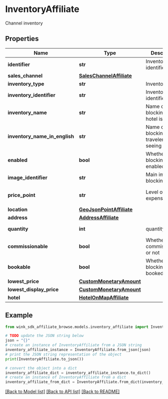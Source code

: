 # InventoryAffiliate

Channel inventory

## Properties

Name | Type | Description | Notes
------------ | ------------- | ------------- | -------------
**identifier** | **str** | Inventory identifier | 
**sales_channel** | [**SalesChannelAffiliate**](SalesChannelAffiliate.md) |  | 
**inventory_type** | **str** | Inventory type | 
**inventory_identifier** | **str** | Inventory type identifier | 
**inventory_name** | **str** | Name of blocking as hotel is seeing it | 
**inventory_name_in_english** | **str** | Name of blocking as traveler is seeing it | 
**enabled** | **bool** | Whether this blocking is enabled or not | [default to True]
**image_identifier** | **str** | Main image of blocking | 
**price_point** | **str** | Level of expensiveness. | [default to 'THREE']
**location** | [**GeoJsonPointAffiliate**](GeoJsonPointAffiliate.md) |  | 
**address** | [**AddressAffiliate**](AddressAffiliate.md) |  | 
**quantity** | **int** | quantity | [default to 0]
**commissionable** | **bool** | Whether this is commissionable or not | [default to False]
**bookable** | **bool** | Whether blocking can be booked | [default to True]
**lowest_price** | [**CustomMonetaryAmount**](CustomMonetaryAmount.md) |  | [optional] 
**lowest_display_price** | [**CustomMonetaryAmount**](CustomMonetaryAmount.md) |  | [optional] 
**hotel** | [**HotelOnMapAffiliate**](HotelOnMapAffiliate.md) |  | 

## Example

```python
from wink_sdk_affiliate_browse.models.inventory_affiliate import InventoryAffiliate

# TODO update the JSON string below
json = "{}"
# create an instance of InventoryAffiliate from a JSON string
inventory_affiliate_instance = InventoryAffiliate.from_json(json)
# print the JSON string representation of the object
print(InventoryAffiliate.to_json())

# convert the object into a dict
inventory_affiliate_dict = inventory_affiliate_instance.to_dict()
# create an instance of InventoryAffiliate from a dict
inventory_affiliate_from_dict = InventoryAffiliate.from_dict(inventory_affiliate_dict)
```
[[Back to Model list]](../README.md#documentation-for-models) [[Back to API list]](../README.md#documentation-for-api-endpoints) [[Back to README]](../README.md)


